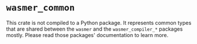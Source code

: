 # `wasmer_common`

This crate is not compiled to a Python package. It represents common
types that are shared between the `wasmer` and the `wasmer_compiler_*`
packages mostly. Please read those packages' documentation to learn
more.

